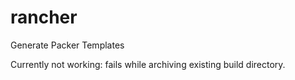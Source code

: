 rancher
=======

Generate Packer Templates

Currently not working: fails while archiving existing build directory.
